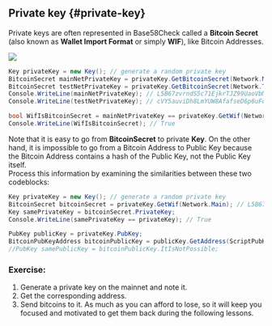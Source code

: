 ## Private key {#private-key}

Private keys are often represented in Base58Check called a **Bitcoin Secret** (also known as **Wallet Import Format** or simply **WIF**), like Bitcoin Addresses.  

![](../assets/BitcoinSecret.png)  

```cs  
Key privateKey = new Key(); // generate a random private key
BitcoinSecret mainNetPrivateKey = privateKey.GetBitcoinSecret(Network.Main);  // generate our Bitcoin secret(also known as Wallet Import Format or simply WIF) from our private key for the mainnet
BitcoinSecret testNetPrivateKey = privateKey.GetBitcoinSecret(Network.TestNet);  // generate our Bitcoin secret(also known as Wallet Import Format or simply WIF) from our private key for the testnet
Console.WriteLine(mainNetPrivateKey); // L5B67zvrndS5c71EjkrTJZ99UaoVbMUAK58GKdQUfYCpAa6jypvn
Console.WriteLine(testNetPrivateKey); // cVY5auviDh8LmYUW8AfafseD6p6uFoZrP7GjS3rzAerpRKE9Wmuz

bool WifIsBitcoinSecret = mainNetPrivateKey == privateKey.GetWif(Network.Main);
Console.WriteLine(WifIsBitcoinSecret); // True
```  

Note that it is easy to go from **BitcoinSecret** to private **Key**. On the other hand, it is impossible to go from a Bitcoin Address to Public Key because the Bitcoin Address contains a hash of the Public Key, not the Public Key itself.  
Process this information by examining the similarities between these two codeblocks:  

```cs
Key privateKey = new Key(); // generate a random private key
BitcoinSecret bitcoinSecret = privateKey.GetWif(Network.Main); // L5B67zvrndS5c71EjkrTJZ99UaoVbMUAK58GKdQUfYCpAa6jypvn
Key samePrivateKey = bitcoinSecret.PrivateKey;
Console.WriteLine(samePrivateKey == privateKey); // True
```  

```cs
PubKey publicKey = privateKey.PubKey;
BitcoinPubKeyAddress bitcoinPublicKey = publicKey.GetAddress(ScriptPubKeyType.Legacy, Network.Main); // 1PUYsjwfNmX64wS368ZR5FMouTtUmvtmTY
//PubKey samePublicKey = bitcoinPublicKey.ItIsNotPossible;
```  

### Exercise:
1. Generate a private key on the mainnet and note it.
2. Get the corresponding address.
3. Send bitcoins to it. As much as you can afford to lose, so it will keep you focused and motivated to get them back during the following lessons.
